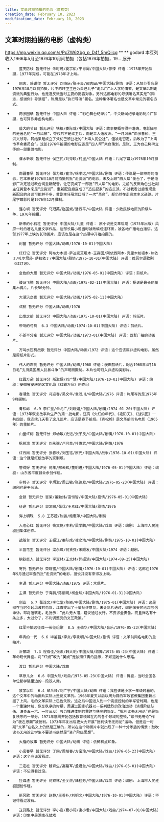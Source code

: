 ```yaml
---
title: 文革时期拍摄的电影（虚构类）
creation_date: February 10, 2023
modification_date: February 10, 2023
---
```





## 文革时期拍摄的电影（虚构类）

https://mp.weixin.qq.com/s/PcZW6Xbg_p_D4f_5mQiicg
**
**
godard
本豆列收入1966年5月至1976年10月间拍摄（包括1976年拍摄，19... 展开
* 		 蓝天防线 暂无评分 朱时茂/夏宗佑/宁肖周/中国大陆/惊悚 评语：1975年开始拍摄，1977年完成，可能在1978年才上映。
* 		 同志，感谢你 暂无评分 刘晓庆/张子良/邢吉田/中国大陆/剧情 评语：从情节看应是1976年10月以前拍摄，片中的环卫主任为自己儿子“走后门”上大学的情节，是文革后期走资派的典型行为，也是造反派当时主要的揭露对象。另外这部电影的导演署名其实是“《同志，感谢你》导演组”，陈鹰是以“执行导演”署名，这种集体署名也是文革中常见的署名方式。
* 		 两张图纸 暂无评分 中国大陆 评语：“彩色舞台纪录片”，中央新闻纪录电影制片厂拍摄，也可算作非虚构电影。
* 		 盛大的节日 暂无评分 铁根/娄际成/中国大陆 评语：故事梗概写得不准确，电影描写的是著名的“一月风暴”，夺权的不是红卫兵，而是工人造反派。“一月风暴”由张春桥、王洪文领导，其结果是成立了效仿巴黎公社的“上海人民公社”，但被毛否定，后改为了“上海市革命委员会”。这部1976年拍摄的电影应该是“四人帮”亲自策划，是张、王为自己树碑立传的一部重磅电影。
* 		 渭水新歌 暂无评分 侯正民/刘秀珍/村里/中国大陆 评语：片尾字幕为1976年10月摄制。
* 		 南疆春早 暂无评分 张力维/崔华/徐孝远/中国大陆/剧情 评语：传说是一部神奇的电影，它本来是1976年10月前拍摄的批“走资派”的电影，未及上映“四人帮”倒台了，于是电影厂决定通过改台词重新配音，让它变成了一部批“四人帮”的电影，之前的反面角色公社副主任黄登本来是“走资派”，重新配音后变成了“造反起家”的造反派。不过我看过后发现重新配音的台词可能并不多，黄副主任虽然口喊了一次“革命”，却仍然在走资本主义道路。片尾字幕影片是1976年12月摄制。
* 		 连心坝 暂无评分 马冠英/赵国斌/潘西平/中国大陆 评语：少数民族地区的阶级斗争，1976年拍摄。
* 		 新来的小石柱 暂无评分 中国大陆/儿童 评语： 原小说是文革后期（1975年出版）风靡一时的著名儿童文学作品，这部长篇小说当时被改编成连环画，被各地广播电台播讲。这部1977年上映的长动画片，应该也是在这个热潮中开始拍摄的。
* 		 树苗 暂无评分 中国大陆/动画/1976-10-01(中国大陆)
* 		 红灯记 暂无评分 阿布力木提·萨迪克艾坦木·玉赛因/阿依西阿木·克里木帕坦木·热依丁/吐尔尼莎·萨拉依丁/中国大陆/剧情/1975-10-01(中国大陆) 评语：维吾尔语歌剧《红灯记》。
* 		 金色的大雁 暂无评分 中国大陆/动画/1976-05-01(中国大陆) 评语：剪纸片。
* 		 骏马飞腾 暂无评分 中国大陆/动画/1975-02-11(中国大陆) 评语：据说是最长的单集木偶片，片长50分钟。
* 		 大潮汛之夜 暂无评分 中国大陆/动画/1975-02-11(中国大陆)
* 		 试航 暂无评分 中国大陆/动画/1976
* 		 出发之前 暂无评分 中国大陆/动画/1975-10-01(中国大陆) 评语：剪纸片。
* 		 带响的弓箭  6.3 中国大陆/动画/1974-10-01(中国大陆) 评语：剪纸片。
* 		 不差半分毫 暂无评分 中国大陆/动画/1973-01(中国大陆) 评语：西影厂拍的动画片。
* 		 万吨水压机战歌 暂无评分 中国大陆/动画/1972 评语：这个应该属非虚构电影，虽然是剪纸片形式。
* 		 伟大的声明 暂无评分 中国大陆/动画/1968 评语：漫画剪纸片，配合1968年4月16日毛“支持美国黑人抗暴斗争”的声明而摄制。本片也可归入非虚构类影片。
* 		 红霞万朵 暂无评分 斯淑娴/刘广慧/中国大陆/1976-10-01(中国大陆) 评语：编剧：安徽省安庆地区文化局《红霞万朵》创作组
* 		 春潮急 暂无评分 冯迎春/吴文华/袁茂川/中国大陆/1976 评语：片尾写的是1976年9月摄制。
* 		 青松岭  6.9 李仁堂/朱龙广/刘晓媚/中国大陆/剧情/1974-01-20(中国大陆) 评语：1973年恢复故事片生产的第一批电影，还有《火红的年代》、《艳阳天》、《战洪图》一共四部，我连续几天看了这几部片，应该是春节前后。《青松岭》是文革前同名电影（1965年）的重拍片。
* 		 山里红梅 暂无评分 郑幼敏/史进/张子良/中国大陆/剧情/1976-10-01(中国大陆)
* 		 枫树湾 暂无评分 刘永骥/卢问章/叶俊武/中国大陆/剧情/1976
* 		 红云岗 暂无评分 张春秋/刘玉铭/原光/中国大陆/战争/1976-10-01(中国大陆) 评语：这个就是红嫂故事的京剧版。

* 		 管得好 暂无评分 何年/邢云辉/董明进/中国大陆/1976-05-01(中国大陆) 评语：编剧: 山东省平度县业余创作组。
* 		 审椅子 暂无评分 李炳淑/周云敏/张达发/中国大陆/1976-05-23(中国大陆) 评语：编剧也是于会泳。
* 		 金锁 暂无评分 宦荣/董勤炜/富恒智/中国大陆/剧情/1976-05-01(中国大陆)
* 		 征途 暂无评分 郭凯敏/张伐/王素红/中国大陆/剧情/1976
* 		 海上明珠  5.8 王苏娅/陈强/鲍惠萍/中国大陆/剧情
* 		 人老心红 暂无评分 筱文艳/李莉/梁学鹏/中国大陆/戏曲 评语：编剧: 上海市人民淮剧团集体创作。
* 		 战船台 暂无评分 王振江/娄际成/凌之浩/中国大陆/剧情/1975-10-01(中国大陆)
* 		 半篮花生 暂无评分 梁永璋/何贤芬/宋顺发/中国大陆/1974 评语：越剧。
* 		 钢铁巨人 暂无评分 李亚林/王文林/郭振清/中国大陆/1974-09-25(中国大陆)
* 		 寄托 暂无评分 荣晓蜜/中国大陆/剧情/1976-10-01(中国大陆) 评语：这部在1976年9月通过审查的批“走资派”的电影，据说并没有来得及上映。
* 		 主课 暂无评分 中国大陆/动画/1975 评语：木偶片。
* 		 主课 暂无评分 于海鹏/陈丽明/柯金玲/中国大陆/1976-01-31(中国大陆)
* 		 创业  6.7 张连文/李仁堂/陈颖/中国大陆/剧情/1975-01(中国大陆) 评语：这是部在当时引起风波的电影，江青提出了十条批评意见，未让影片通过，编剧张天民给邓写信申诉，邓将信转毛，毛批示：“此片无大错，建议通过发行。不要求全责备。而且罪名有十条之多，太过分了，不利调整党的文艺政策。”
* 		 红军不怕远征难——长征组歌  8.5 王伯华/中国大陆/音乐/1976-05-23(中国大陆)
* 		 年青的一代  6.6 毕鉴昌/李炎/李秀明/中国大陆/剧情 评语：文革前同名电影的重拍片。
* 		 沂蒙颂  7.3 程伯佳/张肃/韩大明/中国大陆/歌舞/1975-05-23(中国大陆) 评语：革命现代舞剧。将“红嫂”改为“英嫂”是按照江青的指示，不知道她什么思路。
* 		 渡口 暂无评分 中国大陆/戏曲
* 		 草原儿女  6.6 中国大陆/戏曲/1975-05-23(中国大陆) 评语：舞剧，当时全国各单位都学跳里边的一段双人舞。
* 		 放学以后  6.4 邱岳峰/刘广宁/中国大陆/动画 评语：我应该是小学一年级时看的。这个文革中的动画片实际上是反文革的。1968年夏天以后以周为首的军政官僚集团重新占据了上风，毛的文革实际上已告失败，这之后中国进入到一个高度控制的半军管时期，也是一个重建体制、恢复秩序的时期，周通过国家机器以一系列猛烈的政治运动（清理阶级队伍、清查五一六、一打三反）强力推进体制的重建与秩序的恢复。“批判读书无用论”也是恢复秩序的一部分。1971年底周开始包括教育领域在内的各个领域的整顿，”读书无用论“作为”极左思潮“被批判。1973年邓复出后更大力开展“批判读书无用论”运动。但是这一时期“文革”在名义上仍然是正确的，所以在这个动画片中就出现了一种十分矛盾的情景：鼓吹读书无用论让学生不要读书居然是“资产阶级思想”。
* 		 大橹的故事 暂无评分 中国大陆/动画 评语：依稀有点印象。
* 		 小店春早 暂无评分 丁同/周旭春/方宝玲/中国大陆/戏曲/1976-05-23(中国大陆) 评语：这个应该没看过。
* 		 三定桩 暂无评分 魏育生/高建军/孟君兰/中国大陆/戏曲/1976-05-01(中国大陆) 评语：不记得看过没。
* 		 捡煤渣 暂无评分 何双林/金关虎/陆桂芳/中国大陆/戏曲 评语：编剧: 上海市人民淮剧团创作组。
* 		 新风歌 暂无评分 赵静/王善朴/刘明义/中国大陆/1976-10-01(中国大陆) 评语：不记得看过没有。
* 		 送货路上 暂无评分 李小嘉/夏小莉/谢小君/中国大陆/戏曲/1974-07-01(中国大陆) 评语：印象中是湖南花鼓戏

